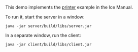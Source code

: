 This demo implements the [printer][1] example in the Ice Manual.

To run it, start the server in a window:

```
java -jar server/build/libs/server.jar
```

In a separate window, run the client:

```
java -jar client/build/libs/client.jar
```

[1]: https://doc.zeroc.com/ice/3.7/hello-world-application/writing-an-ice-application-with-java
